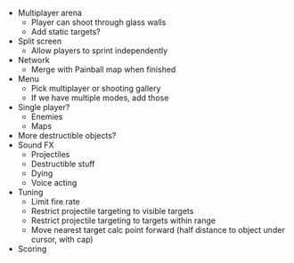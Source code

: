 - Multiplayer arena
    - Player can shoot through glass walls
    - Add static targets?
- Split screen
    - Allow players to sprint independently
- Network
    - Merge with Painball map when finished
- Menu
    - Pick multiplayer or shooting gallery
    - If we have multiple modes, add those
- Single player?
    - Enemies
    - Maps
- More destructible objects?
- Sound FX
    - Projectiles
    - Destructible stuff
    - Dying
    - Voice acting
- Tuning
    - Limit fire rate
    - Restrict projectile targeting to visible targets
    - Restrict projectile targeting to targets within range
    - Move nearest target calc point forward (half distance to object under cursor, with cap)
- Scoring
